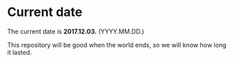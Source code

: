 # Current date

The current date is **2017.12.03.** (YYYY.MM.DD.)

This repository will be good when the world ends, so we will know how long it lasted.